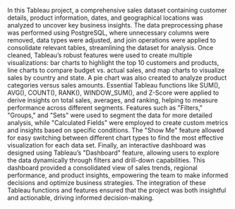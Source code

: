 In this Tableau project, a comprehensive sales dataset containing customer details, product information, dates, and geographical locations was analyzed to uncover key business insights. The data preprocessing phase was performed using PostgreSQL, where unnecessary columns were removed, data types were adjusted, and join operations were applied to consolidate relevant tables, streamlining the dataset for analysis. Once cleaned, Tableau’s robust features were used to create multiple visualizations: bar charts to highlight the top 10 customers and products, line charts to compare budget vs. actual sales, and map charts to visualize sales by country and state. A pie chart was also created to analyze product categories versus sales amounts. Essential Tableau functions like SUM(), AVG(), COUNT(), RANK(), WINDOW_SUM(), and Z-Score were applied to derive insights on total sales, averages, and ranking, helping to measure performance across different segments. Features such as "Filters," "Groups," and "Sets" were used to segment the data for more detailed analysis, while "Calculated Fields" were employed to create custom metrics and insights based on specific conditions. The "Show Me" feature allowed for easy switching between different chart types to find the most effective visualization for each data set. Finally, an interactive dashboard was designed using Tableau’s "Dashboard" feature, allowing users to explore the data dynamically through filters and drill-down capabilities. This dashboard provided a consolidated view of sales trends, regional performance, and product insights, empowering the team to make informed decisions and optimize business strategies. The integration of these Tableau functions and features ensured that the project was both insightful and actionable, driving informed decision-making.
